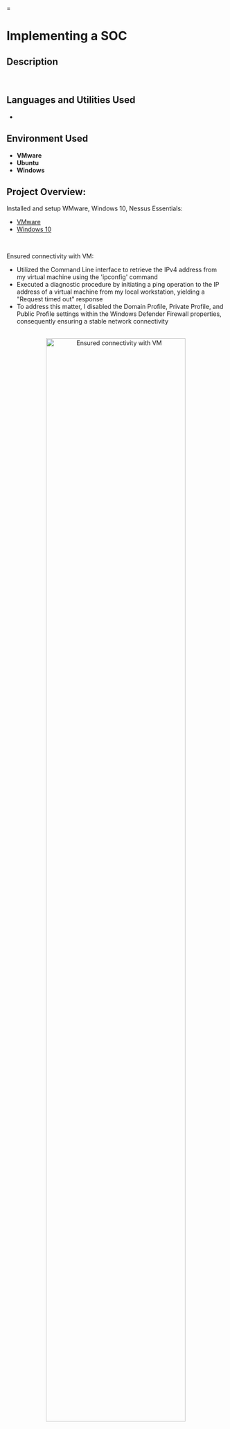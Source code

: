 =<h1>Implementing a SOC</h1>


<h2>Description</h2>

<br />


<h2>Languages and Utilities Used</h2>

- <b></b>

<h2>Environment Used</h2>

- <b>VMware</b>
- <b>Ubuntu</b>
- <b>Windows</b>

<h2>Project Overview:</h2>

Installed and setup WMware, Windows 10, Nessus Essentials: <br/>

- <a href="https://www.vmware.com/products/workstation-player/workstation-player-evaluation.html">VMware</a>
- <a href="https://www.microsoft.com/en-us/software-download/windows10">Windows 10</a>

<br />

Ensured connectivity with VM: <br/>

- Utilized the Command Line interface to retrieve the IPv4 address from my virtual machine using the 'ipconfig' command
- Executed a diagnostic procedure by initiating a ping operation to the IP address of a virtual machine from my local workstation, yielding a "Request timed out" response
- To address this matter, I disabled the Domain Profile, Private Profile, and Public Profile settings within the Windows Defender Firewall properties, consequently ensuring a stable network connectivity   

<p align="center"> 
<br />
<img src="https://imgur.com/p6qR24k.png" height="80%" width="80%" alt="Ensured connectivity with VM"/>
<br />
<br />
